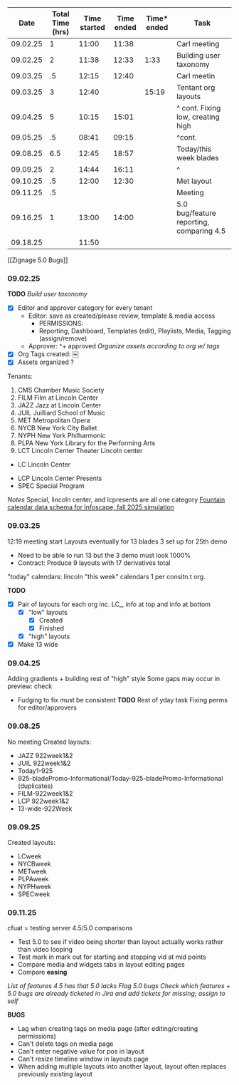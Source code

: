 
| Date     | Total Time (hrs) | Time started | Time ended | Time* ended | Task                                     |
| -------- | ---------------- | ------------ | ---------- | ----------- | ---------------------------------------- |
| 09.02.25 | 1                | 11:00        | 11:38      |             | Carl meeting                             |
| 09.02.25 | 2                | 11:38        | 12:33      | 1:33        | Building user taxonomy                   |
| 09.03.25 | .5               | 12:15        | 12:40      |             | Carl meetin                              |
| 09.03.25 | 3                | 12:40        |            | 15:19       | Tentant org layouts                      |
| 09.04.25 | 5                | 10:15        | 15:01      |             | ^ cont. Fixing low, creating high        |
| 09.05.25 | .5               | 08:41        | 09:15      |             | ^cont.                                   |
| 09.08.25 | 6.5              | 12:45        | 18:57      |             | Today/this week blades                   |
| 09.09.25 | 2                | 14:44        | 16:11      |             | ^                                        |
| 09.10.25 | .5               | 12:00        | 12:30      |             | Met layout                               |
| 09.11.25 | .5               |              |            |             | Meeting                                  |
| 09.16.25 | 1                | 13:00        | 14:00      |             | 5.0 bug/feature reporting, comparing 4.5 |
| 09.18.25 |                  | 11:50        |            |             |                                          |
[[Zignage 5.0 Bugs]]
### 09.02.25 
**TODO**
*Build user taxonomy*
- [x] Editor and approver category for every tenant
	- Editor: save as created/please review, template & media access 
		- PERMISSIONS:
		- Reporting, Dashboard, Templates (edit), Playlists, Media, Tagging (assign/remove)
	- Approver: ^+ approved
*Organize assets according to org w/ tags*
- [x] Org Tags created: ￼
- [x] Assets organized ?

Tenants:
1. CMS		Chamber Music Society
2. FILM		Film at Lincoln Center
3. JAZZ		Jazz at Lincoln Center
4. JUIL		Juilliard School of Music
5. MET		Metropolitan Opera
6. NYCB		New York City Ballet
7. NYPH		New York Philharmonic
8. PLPA		New York Library for the Performing Arts		
9. LCT			Lincoln Center Theater
Lincoln center
+ LC 			Lincoln Center
- LCP			Lincoln Center Presents
- SPEC		Special Program


*Notes*
Special, lincoln center, and lcpresents are all one category
[Fountain calendar data schema for Infoscape, fall 2025 simulation](https://docs.google.com/document/d/1WVbPYupTsXncmuGdq30EqXmZBlJwF1TsNauZcMGjGQQ/edit?tab=t.0)

### 09.03.25 
12:19 meeting start
Layouts eventually for 13 blades 3 set up for 25th demo
- Need to be able to run 13 but the 3 demo must look 1000%
- Contract: Produce 9 layouts with 17 derivatives total 

"today" calendars: lincoln
"this week" calendars 1 per consitn.t org.

**TODO**
- [x] Pair of layouts for each org inc. LC_, info at top and info at bottom
	- [x] "low" layouts
		- [x] Created
		- [x] Finished
	- [x] "high" layouts
- [x] Make 13 wide 

### 09.04.25
Adding gradients + building rest of "high" style
Some gaps may occur in preview: check
- Fudging to fix must be consistent
**TODO**
Rest of yday task 
Fixing perms for editor/approvers

### 09.08.25
No meeting
Created layouts:
- JAZZ 922week1&2
- JUIL 922week1&2
- Today1-925
- 925-bladePromo-Informational/Today-925-bladePromo-Informational (duplicates)
- FILM-922week1&2
- LCP 922week1&2
- 13-wide-922Week

### 09.09.25
Created layouts: 
- LCweek
- NYCBweek
- METweek
- PLPAweek
- NYPHweek
- SPECweek
### 09.11.25
cfuat = testing server
4.5/5.0 comparisons
- Test 5.0 to see if video being shorter than layout actually works rather than video looping 
- Test mark in mark out for starting and stopping vid at mid points
- Compare media and widgets tabs in layout editing pages
- Compare **easing**

*List of features 4.5 has that 5.0 lacks*
*Flag 5.0 bugs*
*Check which features + 5.0 bugs are already ticketed in Jira and add tickets for missing; assign to self*


**BUGS**
- Lag when creating tags on media page (after editing/creating permissions)
- Can't delete tags on media page
- Can't enter negative value for pos in layout
- Can't resize timeline window in layouts page
- When adding multiple layouts into another layout, layout often replaces previously existing layout